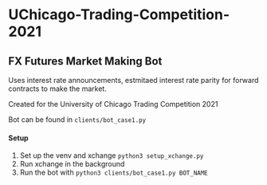 # UChicago-Trading-Competition-2021

## FX Futures Market Making Bot 
Uses interest rate announcements, estmitaed interest rate parity for forward contracts to make the market.

Created for the University of Chicago Trading Competition 2021

Bot can be found in `clients/bot_case1.py`

#### Setup
1. Set up the venv and xchange `python3 setup_xchange.py`
2. Run xchange in the background
3. Run the bot with `python3 clients/bot_case1.py BOT_NAME`
